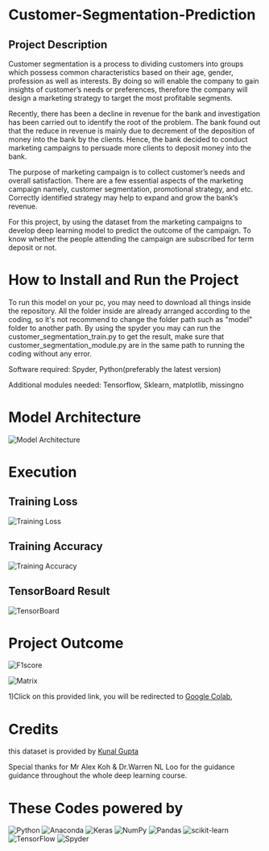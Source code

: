 # Customer-Segmentation-Prediction


## Project Description
Customer segmentation is a process to dividing customers into groups which possess common characteristics based on their age, gender, profession as well as interests. By doing so will enable the company to gain insights of customer’s needs or preferences, therefore the company will design a marketing strategy to target the most profitable segments.

Recently, there has been a decline in revenue for the bank and investigation has been carried out to identify the root of the problem. The bank found out that the reduce in revenue is mainly due to decrement of the deposition of money into the bank by the clients. Hence, the bank decided to conduct marketing campaigns to persuade more clients to deposit money into the bank.

The purpose of marketing campaign is to collect customer’s needs and overall satisfaction. There are a few essential aspects of the marketing campaign namely, customer segmentation, promotional strategy, and etc. Correctly identified strategy may help to expand and grow the bank’s revenue.

For this project, by using the dataset from the marketing campaigns to develop deep learning model to predict the outcome of the campaign. To know whether the people attending the campaign are subscribed for term deposit or not.

# How to Install and Run the Project
To run this model on your pc, you may need to download all things inside the repository. All the folder inside are already arranged according to the coding, so it's not recommend to change the folder path such as "model" folder to another path. By using the spyder you may can run the customer_segmentation_train.py to get the result, make sure that customer_segmentation_module.py are in the same path to running the coding without any error.

Software required: Spyder, Python(preferably the latest version)

Additional modules needed: Tensorflow, Sklearn, matplotlib, missingno

# Model Architecture

![Model Architecture](https://github.com/shahirilfauzan/Customer-Segmentation-Prediction/blob/3ca67432992c6d866777fd357526adaca2b06f27/static/model.png)

# Execution

## Training Loss
![Training Loss](https://github.com/shahirilfauzan/Customer-Segmentation-Prediction/blob/3ca67432992c6d866777fd357526adaca2b06f27/static/Hist_graph_loss.png)

## Training Accuracy
![Training Accuracy](https://github.com/shahirilfauzan/Customer-Segmentation-Prediction/blob/3ca67432992c6d866777fd357526adaca2b06f27/static/Hist_graph_acc.png)

## TensorBoard Result
![TensorBoard](https://github.com/shahirilfauzan/Customer-Segmentation-Prediction/blob/3ca67432992c6d866777fd357526adaca2b06f27/static/TensorBoard.PNG)

# Project Outcome
![F1score](https://github.com/shahirilfauzan/Customer-Segmentation-Prediction/blob/3ca67432992c6d866777fd357526adaca2b06f27/static/F1_Score.PNG)

![Matrix](https://github.com/shahirilfauzan/Customer-Segmentation-Prediction/blob/3ca67432992c6d866777fd357526adaca2b06f27/static/Result_Matrix.png)




1)Click on this provided link, you will be redirected to [Google Colab](https://colab.research.google.com/drive/18Vys8af6hDNj5ZrSJLih3xLi3OnoW342?usp=sharing),

# Credits
this dataset is provided by [Kunal Gupta](https://www.kaggle.com/datasets/kunalgupta2616/hackerearth-customer-segmentation-hackathon)

Special thanks for Mr Alex Koh & Dr.Warren NL Loo for the guidance guidance throughout the whole deep learning course.

# These Codes powered by
![Python](https://img.shields.io/badge/python-3670A0?style=for-the-badge&logo=python&logoColor=ffdd54)
 ![Anaconda](https://img.shields.io/badge/Anaconda-%2344A833.svg?style=for-the-badge&logo=anaconda&logoColor=white)
 ![Keras](https://img.shields.io/badge/Keras-%23D00000.svg?style=for-the-badge&logo=Keras&logoColor=white)
 ![NumPy](https://img.shields.io/badge/numpy-%23013243.svg?style=for-the-badge&logo=numpy&logoColor=white)
 ![Pandas](https://img.shields.io/badge/pandas-%23150458.svg?style=for-the-badge&logo=pandas&logoColor=white)
 ![scikit-learn](https://img.shields.io/badge/scikit--learn-%23F7931E.svg?style=for-the-badge&logo=scikit-learn&logoColor=white)
 ![TensorFlow](https://img.shields.io/badge/TensorFlow-%23FF6F00.svg?style=for-the-badge&logo=TensorFlow&logoColor=white)
![Spyder](https://img.shields.io/badge/Spyder-838485?style=for-the-badge&logo=spyder%20ide&logoColor=maroon)
